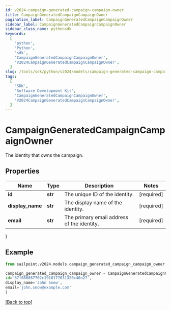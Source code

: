 ```yaml
---
id: v2024-campaign-generated-campaign-campaign-owner
title: CampaignGeneratedCampaignCampaignOwner
pagination_label: CampaignGeneratedCampaignCampaignOwner
sidebar_label: CampaignGeneratedCampaignCampaignOwner
sidebar_class_name: pythonsdk
keywords:
  [
    'python',
    'Python',
    'sdk',
    'CampaignGeneratedCampaignCampaignOwner',
    'V2024CampaignGeneratedCampaignCampaignOwner',
  ]
slug: /tools/sdk/python/v2024/models/campaign-generated-campaign-campaign-owner
tags:
  [
    'SDK',
    'Software Development Kit',
    'CampaignGeneratedCampaignCampaignOwner',
    'V2024CampaignGeneratedCampaignCampaignOwner',
  ]
---
```


# CampaignGeneratedCampaignCampaignOwner

The identity that owns the campaign.

## Properties

| Name | Type | Description | Notes |
| --- | --- | --- | --- |
| **id** | **str** | The unique ID of the identity. | [required] |
| **display_name** | **str** | The display name of the identity. | [required] |
| **email** | **str** | The primary email address of the identity. | [required] |

}

## Example

```python
from sailpoint.v2024.models.campaign_generated_campaign_campaign_owner import CampaignGeneratedCampaignCampaignOwner

campaign_generated_campaign_campaign_owner = CampaignGeneratedCampaignCampaignOwner(
id='37f080867702c1910177031320c40n27',
display_name='John Snow',
email='john.snow@example.com'
)

```

[[Back to top]](#)
